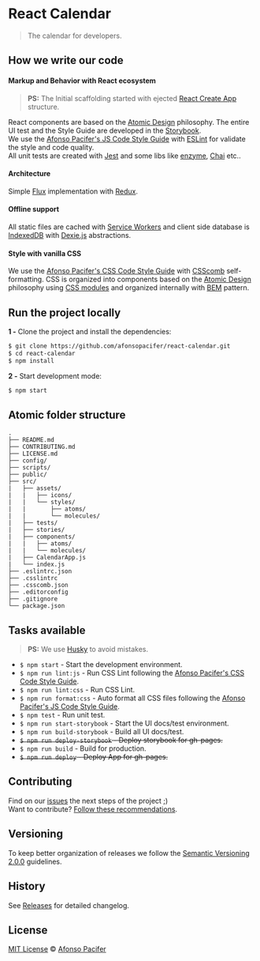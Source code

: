 # React Calendar

> The calendar for developers.

## How we write our code

#### Markup and Behavior with React ecosystem

> **PS:** The Initial scaffolding started with ejected [React Create App](https://github.com/facebookincubator/create-react-app) structure.

React components are based on the [Atomic Design](http://bradfrost.com/blog/post/atomic-web-design/) philosophy. The entire UI test and the Style Guide are developed in the [Storybook](https://github.com/storybooks/storybook).<br>
We use the [Afonso Pacifer's JS Code Style Guide](https://github.com/afonsopacifer/code-style-guide/blob/master/js/JS.md) with [ESLint](http://eslint.org/) for validate the style and code quality.<br>
All unit tests are created with [Jest](https://facebook.github.io/jest/) and some libs like [enzyme](https://github.com/airbnb/enzyme), [Chai](http://chaijs.com/) etc..

#### Architecture

Simple [Flux](http://facebook.github.io/flux/) implementation with [Redux](http://redux.js.org/).

#### Offline support

All static files are cached with [Service Workers](https://developer.mozilla.org/en-US/docs/Web/API/Service_Worker_API) and client side database is [IndexedDB](https://www.w3.org/TR/IndexedDB/) with [Dexie.js](http://dexie.org/) abstractions.


#### Style with vanilla CSS

We use the [Afonso Pacifer's CSS Code Style Guide](https://github.com/afonsopacifer/code-style-guide/blob/master/css/CSS.md) with [CSScomb](http://csscomb.com/) self-formatting. CSS is organized into components based on the [Atomic Design](http://bradfrost.com/blog/post/atomic-web-design/) philosophy using [CSS modules](https://github.com/css-modules/css-modules) and organized internally with [BEM](http://getbem.com/naming/) pattern.


## Run the project locally

**1 -** Clone the project and install the dependencies:

```sh
$ git clone https://github.com/afonsopacifer/react-calendar.git
$ cd react-calendar
$ npm install
```

**2 -** Start development mode:

```sh
$ npm start
```

## Atomic folder structure

	.
	├── README.md
	├── CONTRIBUTING.md
	├── LICENSE.md
	├── config/
	├── scripts/
	├── public/
	├── src/
	|   ├── assets/
	|   |   ├── icons/
	|   |   └── styles/
	|   |       ├── atoms/
	|   |       └── molecules/
	|   ├── tests/
	|   ├── stories/
	|   ├── components/
	|   |   ├── atoms/
	|   |   └── molecules/
	|   ├── CalendarApp.js
	|   └── index.js
	├── .eslintrc.json
	├── .csslintrc
	├── .csscomb.json
	├── .editorconfig
	├── .gitignore
	└── package.json

## Tasks available

> **PS:** We use [Husky](https://github.com/typicode/husky) to avoid mistakes.

- `$ npm start` - Start the development environment.
- `$ npm run lint:js` - Run CSS Lint following the [Afonso Pacifer's CSS Code Style Guide](https://github.com/afonsopacifer/code-style-guide/blob/master/css/CSS.md).
- `$ npm run lint:css` - Run CSS Lint.
- `$ npm run format:css` - Auto format all CSS files following the [Afonso Pacifer's JS Code Style Guide](https://github.com/afonsopacifer/code-style-guide/blob/master/js/JS.md).
- `$ npm test` - Run unit test.
- `$ npm run start-storybook` - Start the UI docs/test environment.
- `$ npm run build-storybook` - Build all UI docs/test.
- <s>`$ npm run deploy-storybook` - Deploy storybook for gh-pages.</s>
- `$ npm run build` - Build for production.
- <s>`$ npm run deploy` - Deploy App for gh-pages.</s>

## Contributing

Find on our [issues](https://github.com/afonsopacifer/react-calendar/issues/) the next steps of the project ;)
<br>
Want to contribute? [Follow these recommendations](https://github.com/afonsopacifer/react-calendar/blob/master/CONTRIBUTING.md).

## Versioning

To keep better organization of releases we follow the [Semantic Versioning 2.0.0](http://semver.org/) guidelines.

## History

See [Releases](https://github.com/afonsopacifer/react-calendar/releases) for detailed changelog.

## License

[MIT License](https://github.com/afonsopacifer/react-calendar/blob/master/LICENSE.md) © [Afonso Pacifer](http://afonsopacifer.github.io/)

